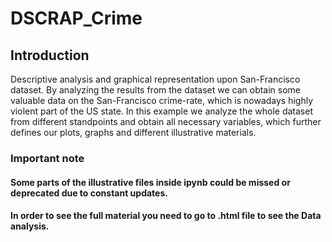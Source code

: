 # DSCRAP_Crime
## Introduction
Descriptive analysis and graphical representation upon San-Francisco dataset.
By analyzing the results from the dataset we can obtain some valuable data on the San-Francisco crime-rate, which is nowadays highly violent part of the US state.
In this example we analyze the whole dataset from different standpoints and obtain all necessary variables, which further defines our plots, graphs and different 
illustrative materials.
### Important note
#### Some parts of the illustrative files inside ipynb could be missed or deprecated due to constant updates.
#### In order to see the full material you need to go to .html file to see the Data analysis.
